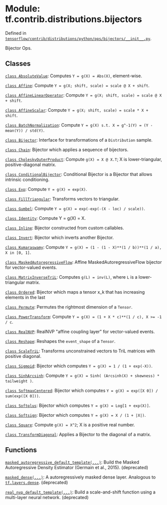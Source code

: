 <div itemscope itemtype="http://developers.google.com/ReferenceObject">
<meta itemprop="name" content="tf.contrib.distributions.bijectors" />
<meta itemprop="path" content="Stable" />
</div>

# Module: tf.contrib.distributions.bijectors



Defined in [`tensorflow/contrib/distributions/python/ops/bijectors/__init__.py`](https://www.tensorflow.org/code/tensorflow/contrib/distributions/python/ops/bijectors/__init__.py).

Bijector Ops.



## Classes

[`class AbsoluteValue`](../../../tf/contrib/distributions/bijectors/AbsoluteValue.md): Computes `Y = g(X) = Abs(X)`, element-wise.

[`class Affine`](../../../tf/contrib/distributions/bijectors/Affine.md): Compute `Y = g(X; shift, scale) = scale @ X + shift`.

[`class AffineLinearOperator`](../../../tf/contrib/distributions/bijectors/AffineLinearOperator.md): Compute `Y = g(X; shift, scale) = scale @ X + shift`.

[`class AffineScalar`](../../../tf/contrib/distributions/bijectors/AffineScalar.md): Compute `Y = g(X; shift, scale) = scale * X + shift`.

[`class BatchNormalization`](../../../tf/contrib/distributions/bijectors/BatchNormalization.md): Compute `Y = g(X) s.t. X = g^-1(Y) = (Y - mean(Y)) / std(Y)`.

[`class Bijector`](../../../tf/contrib/distributions/bijectors/Bijector.md): Interface for transformations of a `Distribution` sample.

[`class Chain`](../../../tf/contrib/distributions/bijectors/Chain.md): Bijector which applies a sequence of bijectors.

[`class CholeskyOuterProduct`](../../../tf/contrib/distributions/bijectors/CholeskyOuterProduct.md): Compute `g(X) = X @ X.T`; X is lower-triangular, positive-diagonal matrix.

[`class ConditionalBijector`](../../../tf/contrib/distributions/bijectors/ConditionalBijector.md): Conditional Bijector is a Bijector that allows intrinsic conditioning.

[`class Exp`](../../../tf/contrib/distributions/bijectors/Exp.md): Compute `Y = g(X) = exp(X)`.

[`class FillTriangular`](../../../tf/contrib/distributions/bijectors/FillTriangular.md): Transforms vectors to triangular.

[`class Gumbel`](../../../tf/contrib/distributions/bijectors/Gumbel.md): Compute `Y = g(X) = exp(-exp(-(X - loc) / scale))`.

[`class Identity`](../../../tf/contrib/distributions/bijectors/Identity.md): Compute Y = g(X) = X.

[`class Inline`](../../../tf/contrib/distributions/bijectors/Inline.md): Bijector constructed from custom callables.

[`class Invert`](../../../tf/contrib/distributions/bijectors/Invert.md): Bijector which inverts another Bijector.

[`class Kumaraswamy`](../../../tf/contrib/distributions/bijectors/Kumaraswamy.md): Compute `Y = g(X) = (1 - (1 - X)**(1 / b))**(1 / a), X in [0, 1]`.

[`class MaskedAutoregressiveFlow`](../../../tf/contrib/distributions/bijectors/MaskedAutoregressiveFlow.md): Affine MaskedAutoregressiveFlow bijector for vector-valued events.

[`class MatrixInverseTriL`](../../../tf/contrib/distributions/bijectors/MatrixInverseTriL.md): Computes `g(L) = inv(L)`, where `L` is a lower-triangular matrix.

[`class Ordered`](../../../tf/contrib/distributions/bijectors/Ordered.md): Bijector which maps a tensor x_k that has increasing elements in the last

[`class Permute`](../../../tf/contrib/distributions/bijectors/Permute.md): Permutes the rightmost dimension of a `Tensor`.

[`class PowerTransform`](../../../tf/contrib/distributions/bijectors/PowerTransform.md): Compute `Y = g(X) = (1 + X * c)**(1 / c), X >= -1 / c`.

[`class RealNVP`](../../../tf/contrib/distributions/bijectors/RealNVP.md): RealNVP "affine coupling layer" for vector-valued events.

[`class Reshape`](../../../tf/contrib/distributions/bijectors/Reshape.md): Reshapes the `event_shape` of a `Tensor`.

[`class ScaleTriL`](../../../tf/contrib/distributions/bijectors/ScaleTriL.md): Transforms unconstrained vectors to TriL matrices with positive diagonal.

[`class Sigmoid`](../../../tf/contrib/distributions/bijectors/Sigmoid.md): Bijector which computes `Y = g(X) = 1 / (1 + exp(-X))`.

[`class SinhArcsinh`](../../../tf/contrib/distributions/bijectors/SinhArcsinh.md): Compute `Y = g(X) = Sinh( (Arcsinh(X) + skewness) * tailweight )`.

[`class SoftmaxCentered`](../../../tf/contrib/distributions/bijectors/SoftmaxCentered.md): Bijector which computes `Y = g(X) = exp([X 0]) / sum(exp([X 0]))`.

[`class Softplus`](../../../tf/contrib/distributions/bijectors/Softplus.md): Bijector which computes `Y = g(X) = Log[1 + exp(X)]`.

[`class Softsign`](../../../tf/contrib/distributions/bijectors/Softsign.md): Bijector which computes `Y = g(X) = X / (1 + |X|)`.

[`class Square`](../../../tf/contrib/distributions/bijectors/Square.md): Compute `g(X) = X^2`; X is a positive real number.

[`class TransformDiagonal`](../../../tf/contrib/distributions/bijectors/TransformDiagonal.md): Applies a Bijector to the diagonal of a matrix.

## Functions

[`masked_autoregressive_default_template(...)`](../../../tf/contrib/distributions/bijectors/masked_autoregressive_default_template.md): Build the Masked Autoregressive Density Estimator (Germain et al., 2015). (deprecated)

[`masked_dense(...)`](../../../tf/contrib/distributions/bijectors/masked_dense.md): A autoregressively masked dense layer. Analogous to <a href="../../../tf/layers/dense.md"><code>tf.layers.dense</code></a>. (deprecated)

[`real_nvp_default_template(...)`](../../../tf/contrib/distributions/bijectors/real_nvp_default_template.md): Build a scale-and-shift function using a multi-layer neural network. (deprecated)

